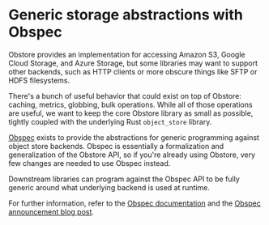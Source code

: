 # Generic storage abstractions with Obspec

Obstore provides an implementation for accessing Amazon S3, Google Cloud Storage, and Azure Storage, but some libraries may want to support other backends, such as HTTP clients or more obscure things like SFTP or HDFS filesystems.

There's a bunch of useful behavior that could exist on top of Obstore: caching, metrics, globbing, bulk operations. While all of those operations are useful, we want to keep the core Obstore library as small as possible, tightly coupled with the underlying Rust `object_store` library.

[Obspec](https://developmentseed.org/obspec/) exists to provide the abstractions for generic programming against object store backends. Obspec is essentially a formalization and generalization of the Obstore API, so if you're already using Obstore, very few changes are needed to use Obspec instead.

Downstream libraries can program against the Obspec API to be fully generic around what underlying backend is used at runtime.

For further information, refer to the [Obspec documentation](https://developmentseed.org/obspec/latest/) and the [Obspec announcement blog post](https://developmentseed.org/obspec/latest/blog/2025/06/25/introducing-obspec-a-python-protocol-for-interfacing-with-object-storage/).
